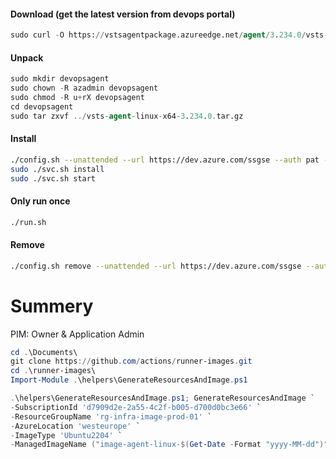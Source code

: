 #### Download (get the latest version from devops portal)
```sql
sudo curl -O https://vstsagentpackage.azureedge.net/agent/3.234.0/vsts-agent-linux-x64-3.234.0.tar.gz
```
#### Unpack
```sql
sudo mkdir devopsagent
sudo chown -R azadmin devopsagent
sudo chmod -R u+rX devopsagent
cd devopsagent
sudo tar zxvf ../vsts-agent-linux-x64-3.234.0.tar.gz
```
#### Install
```bash
./config.sh --unattended --url https://dev.azure.com/ssgse --auth pat --token 7msuypoeawbuelzpihadh3a --pool vm-labb --agent vmdocker01 --acceptTeeEula --work _work
sudo ./svc.sh install
sudo ./svc.sh start
```
#### Only run once
```bash
./run.sh
```
#### Remove
```bash
./config.sh remove --unattended --url https://dev.azure.com/ssgse --auth pat --token 7msuypoeawbuelz
```
# Summery
PIM: Owner & Application Admin
```powershell
cd .\Documents\
git clone https://github.com/actions/runner-images.git
cd .\runner-images\
Import-Module .\helpers\GenerateResourcesAndImage.ps1

.\helpers\GenerateResourcesAndImage.ps1; GenerateResourcesAndImage `
-SubscriptionId 'd7909d2e-2a55-4c2f-b005-d700d0bc3e66' `
-ResourceGroupName 'rg-infra-image-prod-01' `
-AzureLocation 'westeurope' `
-ImageType 'Ubuntu2204' `
-ManagedImageName ("image-agent-linux-$(Get-Date -Format "yyyy-MM-dd")").ToLower()
```
